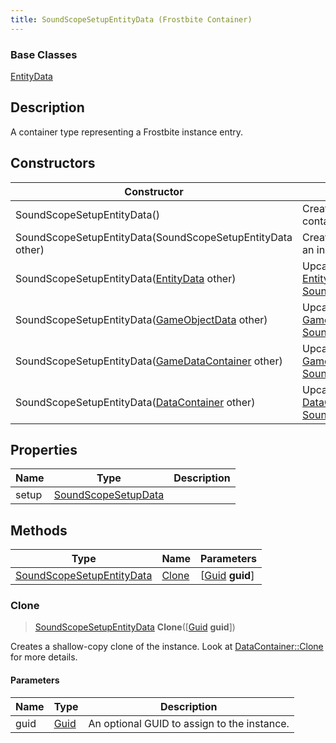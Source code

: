 ```yaml
---
title: SoundScopeSetupEntityData (Frostbite Container)
---
```

### Base Classes

[EntityData](EntityData)

## Description

A container type representing a Frostbite instance entry.

## Constructors

| Constructor                                                                          | Description                                                                                                                               |
| ------------------------------------------------------------------------------------ | ----------------------------------------------------------------------------------------------------------------------------------------- |
| SoundScopeSetupEntityData()                                                          | Create a new instance of this container type.                                                                                             |
| SoundScopeSetupEntityData(SoundScopeSetupEntityData other)                           | Create a reference copy of an instance of the same type.                                                                                  |
| SoundScopeSetupEntityData([EntityData](EntityData) other)                            | Upcast an instance of type [EntityData](EntityData) to [SoundScopeSetupEntityData](SoundScopeSetupEntityData).                            |
| SoundScopeSetupEntityData([GameObjectData](GameObjectData) other)                    | Upcast an instance of type [GameObjectData](GameObjectData) to [SoundScopeSetupEntityData](SoundScopeSetupEntityData).                    |
| SoundScopeSetupEntityData([GameDataContainer](GameDataContainer) other)              | Upcast an instance of type [GameDataContainer](GameDataContainer) to [SoundScopeSetupEntityData](SoundScopeSetupEntityData).              |
| SoundScopeSetupEntityData([DataContainer](/vext/ref/cls/shr/datacontainer) other) | Upcast an instance of type [DataContainer](/vext/ref/cls/shr/datacontainer) to [SoundScopeSetupEntityData](SoundScopeSetupEntityData). |

## Properties

| Name  | Type                                       | Description |
| ----- | ------------------------------------------ | ----------- |
| setup | [SoundScopeSetupData](SoundScopeSetupData) |             |

## Methods

| Type                                                   | Name            | Parameters                                     |
| ------------------------------------------------------ | --------------- | ---------------------------------------------- |
| [SoundScopeSetupEntityData](SoundScopeSetupEntityData) | [Clone](#clone) | \[[Guid](/vext/ref/cls/shr/guid) **guid**\] |

### Clone

> [SoundScopeSetupEntityData](SoundScopeSetupEntityData) **Clone**(\[[Guid](/vext/ref/cls/shr/guid) **guid**\])

Creates a shallow-copy clone of the instance. Look at [DataContainer::Clone](/vext/ref/cls/shr/datacontainer#clone) for more details.

#### Parameters

| Name | Type         | Description                                 |
| ---- | ------------ | ------------------------------------------- |
| guid | [Guid](Guid) | An optional GUID to assign to the instance. |

